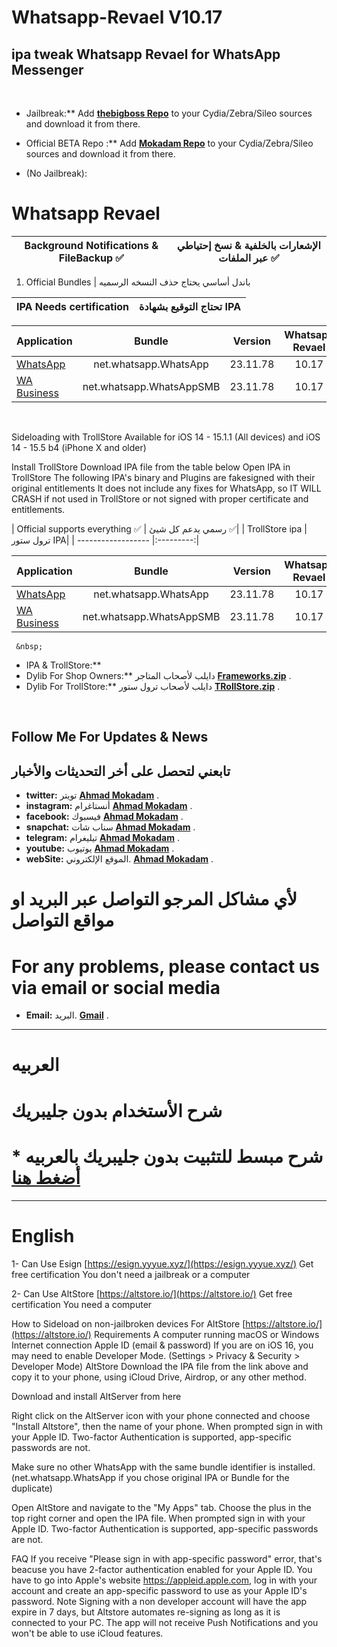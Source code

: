 # Whatsapp-Revael V10.17
ipa tweak Whatsapp Revael for WhatsApp Messenger
-----------
&nbsp;


* Jailbreak:** Add __[thebigboss Repo](http://apt.thebigboss.org/repofiles/cydia)__ to your Cydia/Zebra/Sileo sources and download it from there. 
* Official BETA Repo :** Add __[Mokadam Repo](https://mokaddam.firepo.me/)__ to your Cydia/Zebra/Sileo sources and download it from there. 



* (No Jailbreak): 
 # Whatsapp Revael 
       
|  Background Notifications & FileBackup ✅  |  الإشعارات بالخلفية & نسخ إحتياطي عبر الملفات ✅|
| ------------------ |:---------:|
       
 1.  Official Bundles | باندل أساسي يحتاج حذف النسخه الرسميه

|  IPA Needs certification  |  تحتاج التوقيع بشهادة  IPA|
| ------------------ |:---------:|

| Application | Bundle | Version | Whatsapp Revael |
| ------------------ |:---------:|:------:|:------:|
| [WhatsApp](https://drive.google.com/file/d/1_bRlyhgKPguipTs_krQQho4e4cVl_kp7/view?usp=sharing) | net.whatsapp.WhatsApp | 23.11.78 | 10.17 |
| [WA Business](https://drive.google.com/file/d/1AcNL82WNIXGH3FjUyj1ah0eNLfCqBKg8/view?usp=sharing) | net.whatsapp.WhatsAppSMB | 23.11.78 | 10.17 |

 &nbsp; 


Sideloading with TrollStore
Available for iOS 14 - 15.1.1 (All devices) and iOS 14 - 15.5 b4 (iPhone X and older)

Install TrollStore
Download IPA file from the table below
Open IPA in TrollStore
The following IPA's binary and Plugins are fakesigned with their original entitlements
It does not include any fixes for WhatsApp, so IT WILL CRASH if not used in TrollStore or not signed with proper certificate and entitlements.


|  Official supports everything ✅  |  رسمي يدعم كل شيئ ✅|
|  TrollStore ipa  |  ترول ستور  IPA|
| ------------------ |:---------:|

| Application | Bundle | Version | Whatsapp Revael |
| ------------------ |:---------:|:------:|:------:|
| [WhatsApp](https://drive.google.com/file/d/1IUGzl7qN_BNkOUhuiBnXDSv5gVxawd7d/view?usp=sharing) | net.whatsapp.WhatsApp | 23.11.78 | 10.17 |
| [WA Business](https://drive.google.com/file/d/1YXAiJTYikE0G_4LJJ_0tROHyF5giYSXG/view?usp=sharing) | net.whatsapp.WhatsAppSMB | 23.11.78 | 10.17 |

       
         
     &nbsp;    
  
         
         
 * IPA & TrollStore:**
 * Dylib For Shop Owners:** دايلب لأصحاب المتاجر    __[Frameworks.zip](https://drive.google.com/file/d/1z0mWmk5zXGHpHcBD-HnOp6mX2Duqz21L/view?usp=sharing)__ .
   &nbsp;
 * Dylib For TrollStore:** دايلب لأصحاب ترول ستور   __[TRollStore.zip](https://drive.google.com/file/d/1QavJcL1mIrkYn4NhOaUMITtS3DkSc2gv/view?usp=sharing)__ . 
    
&nbsp;

## Follow Me For Updates & News
## تابعني لتحصل على أخر التحديثات والأخبار

* **twitter:** تويتر   __[Ahmad Mokadam](http://twitter.com/ahmadmokaddam)__ . 
* **instagram:** أنستاغرام __[Ahmad Mokadam](http://instagram.com/ahmadmokaddam)__ . 
* **facebook:** فيسبوك  __[Ahmad Mokadam](http://facebook.com/ahmadmokaddam)__ . 
* **snapchat:** سناب شات  __[Ahmad Mokadam](https://www.snapchat.com/add/ahmad_mokadam)__ . 
* **telegram:** تيليغرام  __[Ahmad Mokadam](http://https://t.me/AHMADMOKADAM)__ . 
* **youtube:** يوتيوب   __[Ahmad Mokadam](https://m.youtube.com/channel/UCA72wIrAAB3FBmqS8L5MCjg/about?disable_polymer=1)__ . 
* **webSite:** الموقع الإلكتروني.       __[Ahmad Mokadam](http://mokadam.com)__ . 




# لأي مشاكل المرجو التواصل عبر البريد او مواقع التواصل 
# For any problems, please contact us via email or social media
* **Email:** البريد.       __[Gmail](mailto:ahmadmokaddam@gmail.com)__ . 


-----------------------

# العربيه

# شرح الأستخدام بدون جليبريك

# * شرح مبسط للتثبيت بدون جليبريك بالعربيه [أضغط هنا](https://www.mokadam.com/p/alt.html?m=1)

--------------------

# English

1- Can Use Esign [https://esign.yyyue.xyz/](https://esign.yyyue.xyz/) Get free certification 
You don't need a jailbreak or a computer

2- Can Use AltStore [https://altstore.io/](https://altstore.io/) Get free certification 
You need a computer

How to Sideload on non-jailbroken devices For AltStore [https://altstore.io/](https://altstore.io/)
Requirements
A computer running macOS or Windows
Internet connection
Apple ID (email & password)
If you are on iOS 16, you may need to enable Developer Mode. (Settings > Privacy & Security > Developer Mode)
AltStore
Download the IPA file from the link above and copy it to your phone, using iCloud Drive, Airdrop, or any other method.

Download and install AltServer from here

Right click on the AltServer icon with your phone connected and choose "Install Altstore", then the name of your phone. When prompted sign in with your Apple ID. Two-factor Authentication is supported, app-specific passwords are not.

Make sure no other WhatsApp with the same bundle identifier is installed. (net.whatsapp.WhatsApp if you chose original IPA or Bundle for the duplicate)

Open AltStore and navigate to the "My Apps" tab. Choose the plus in the top right corner and open the IPA file. When prompted sign in with your Apple ID. Two-factor Authentication is supported, app-specific passwords are not.

FAQ
If you receive "Please sign in with app-specific password" error, that's beacuse you have 2-factor authentication enabled for your Apple ID. You have to go into Apple's website https://appleid.apple.com, log in with your account and create an app-specific password to use as your Apple ID's password.
Note
Signing with a non developer account will have the app expire in 7 days, but Altstore automates re-signing as long as it is connected to your PC.
The app will not receive Push Notifications and you won't be able to use iCloud features.
